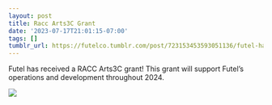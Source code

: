 ```yaml
---
layout: post
title: Racc Arts3C Grant
date: '2023-07-17T21:01:15-07:00'
tags: []
tumblr_url: https://futelco.tumblr.com/post/723153453593051136/futel-has-received-a-racc-arts-3c-grant-this
---
```

Futel has received a RACC Arts3C grant! This grant will support Futel’s operations and development throughout 2024.

![](https://64.media.tumblr.com/35244e85da7ac77ea993972bbb87f632/faf435d41be0c9fd-d8/s540x810/8f4ade5ed4d46be041eacd491e86c4eb6f32ebc7.png)
